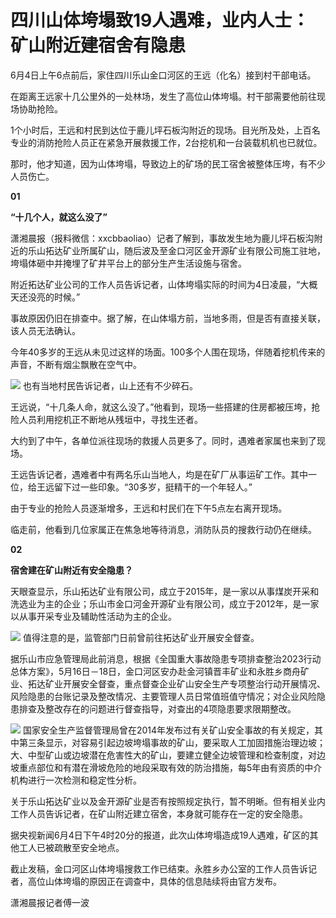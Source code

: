 

# 四川山体垮塌致19人遇难，业内人士：矿山附近建宿舍有隐患

6月4日上午6点前后，家住四川乐山金口河区的王远（化名）接到村干部电话。

在距离王远家十几公里外的一处林场，发生了高位山体垮塌。村干部需要他前往现场协助抢险。

1个小时后，王远和村民到达位于鹿儿坪石板沟附近的现场。目光所及处，上百名专业的消防抢险人员正在紧急开展救援工作，2台挖机和一台装载机机也已就位。

那时，他才知道，因为山体垮塌，导致边上的矿场的民工宿舍被整体压垮，有不少人员伤亡。

**01**

**“十几个人，就这么没了”**

潇湘晨报（报料微信：xxcbbaoliao）记者了解到，事故发生地为鹿儿坪石板沟附近的乐山拓达矿业所属矿山，随后波及至金口河区金开源矿业有限公司施工驻地，垮塌体砸中并掩埋了矿井平台上的部分生产生活设施与宿舍。

附近拓达矿业公司的工作人员告诉记者，山体垮塌实际的时间为4日凌晨，“大概天还没亮的时候。”

事故原因仍旧在排查中。据了解，在山体塌方前，当地多雨，但是否有直接关联，该人员无法确认。

今年40多岁的王远从未见过这样的场面。100多个人围在现场，伴随着挖机传来的声音，不断有烟尘飘散在空气中。

![](https://inews.gtimg.com/om_bt/O6k5qvyA1cIgb-TY48fKkvSb89atReMVZUjdIxWe1b6pAAA/1000)
也有当地村民告诉记者，山上还有不少碎石。

王远说，“十几条人命，就这么没了。”他看到，现场一些搭建的住房都被压垮，抢险人员利用挖机正不断地从残垣中，寻找生还者。

大约到了中午，各单位派往现场的救援人员更多了。同时，遇难者家属也来到了现场。

王远告诉记者，遇难者中有两名乐山当地人，均是在矿厂从事运矿工作。其中一位，给王远留下过一些印象。“30多岁，挺精干的一个年轻人。”

由于专业的抢险人员逐渐增多，王远和村民们在下午5点左右离开现场。

临走前，他看到几位家属正在焦急地等待消息，消防队员的搜救行动仍在继续。

**02**

**宿舍建在矿山附近有安全隐患？**

天眼查显示，乐山拓达矿业有限公司，成立于2015年，是一家以从事煤炭开采和洗选业为主的企业；乐山市金口河金开源矿业有限公司，成立于2012年，是一家以从事开采专业及辅助性活动为主的企业。

![](https://inews.gtimg.com/om_bt/OWhbve8Ktg5Qlm84vt-UVa2o1D45lTw0X3smZ4hKx6pkUAA/1000)
值得注意的是，监管部门日前曾前往拓达矿业开展安全督查。

据乐山市应急管理局此前消息，根据《全国重大事故隐患专项排查整治2023行动总体方案》，5月16日－18日，金口河区安办赴金河镇晋丰矿业和永胜乡商舟矿业、拓达矿业开展安全督查，重点督查企业矿山安全生产专项整治行动开展情况、风险隐患的台账记录及整改情况、主要管理人员日常值班值守情况；对企业风险隐患排查及整改存在的问题进行督查指导，对查出的4项隐患要求限期整改。

![](https://inews.gtimg.com/om_bt/O_ayA7nVbJFUH-IbFujnLrkDH2f3ZxHLL8qgy1j6aaqEsAA/1000)
国家安全生产监督管理局曾在2014年发布过有关矿山安全事故的有关规定，其中第三条显示，对容易引起边坡垮塌事故的矿山，要采取人工加固措施治理边坡；大、中型矿山或边坡潜在危害性大的矿山，要建立健全边坡管理和检查制度，对边坡重点部位和有潜在滑坡危险的地段采取有效的防治措施，每5年由有资质的中介机构进行一次检测和稳定性分析。

关于乐山拓达矿业以及金开源矿业是否有按照规定执行，暂不明晰。但有相关业内工作人员告诉记者，在矿山附近建立宿舍，本身就可能存在一定的安全隐患。

据央视新闻6月4日下午4时20分的报道，此次山体垮塌造成19人遇难，矿区的其他工人已被疏散至安全地点。

截止发稿，金口河区山体垮塌搜救工作已结束。永胜乡办公室的工作人员告诉记者，高位山体垮塌的原因正在调查中，具体的信息陆续将由官方发布。

潇湘晨报记者傅一波

